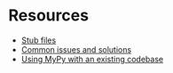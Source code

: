 # Resources

- [Stub files](https://mypy.readthedocs.io/en/stable/stubs.html)
- [Common issues and solutions](https://mypy.readthedocs.io/en/stable/common_issues.html)
- [Using MyPy with an existing codebase](https://mypy.readthedocs.io/en/stable/existing_code.html)
